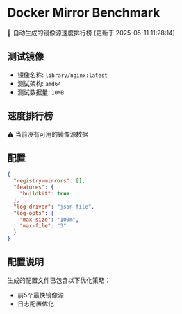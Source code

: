 # Docker Mirror Benchmark

🚀 自动生成的镜像源速度排行榜 (更新于 2025-05-11 11:28:14)

## 测试镜像
- 镜像名称: `library/nginx:latest`
- 测试架构: `amd64`
- 测试数据量: `10MB`

## 速度排行榜
⚠️ 当前没有可用的镜像源数据

## 配置

```json
{
  "registry-mirrors": [],
  "features": {
    "buildkit": true
  },
  "log-driver": "json-file",
  "log-opts": {
    "max-size": "100m",
    "max-file": "3"
  }
}
```

## 配置说明
生成的配置文件已包含以下优化策略：
- 前5个最快镜像源
- 日志配置优化

